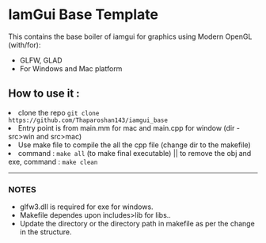 <h1>IamGui Base Template</h1>

<p>This contains the base boiler of iamgui for graphics using Modern OpenGL (with/for):
<ul>
<li>GLFW, GLAD</li>
<li>For Windows and Mac platform</li>
</ul>

<h2>How to use it : </h2>
<li>clone the repo <code>git clone https://github.com/Thaparoshan143/iamgui_base</code></li>
<li>Entry point is from main.mm for mac and main.cpp for window (dir - src>win and src>mac)</li>
<li>Use make file to compile the all the cpp file (change dir to the makefile) </li>
<li>command : <code>make all</code> (to make final executable) || to remove the obj and exe, command : <code>make clean </code> </li>
</p>

<hr>
<h3>NOTES</h3>
<ul>
  <li>glfw3.dll is required for exe for windows.</li>
  <li>Makefile dependes upon includes>lib for libs..</li>
  <li>Update the directory or the directory path in makefile as per the change in the structure.</li>
</ul>
